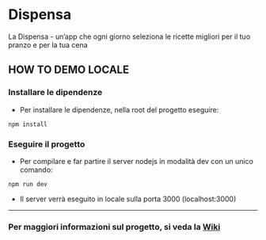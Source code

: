 # Dispensa
La Dispensa - un’app che ogni giorno seleziona le ricette migliori per il tuo pranzo e per la tua cena

## HOW TO DEMO LOCALE

### Installare le dipendenze

* Per installare le dipendenze, nella root del progetto eseguire:
```
npm install
```

### Eseguire il progetto

* Per compilare e far partire il server nodejs in modalità dev con un unico comando:
```
npm run dev
```
* Il server verrà eseguito in locale sulla porta 3000 (localhost:3000)

***

### Per maggiori informazioni sul progetto, si veda la [Wiki](https://github.com/andreaunitn/Dispensa/wiki)

